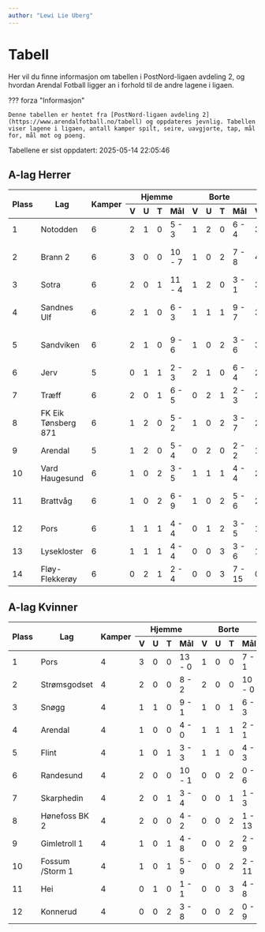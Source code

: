 ```yaml
---
author: "Lewi Lie Uberg"
---
```


# Tabell

Her vil du finne informasjon om tabellen i PostNord-ligaen avdeling 2, og hvordan Arendal Fotball ligger an i forhold til de andre lagene i ligaen.

??? forza "Informasjon"

    Denne tabellen er hentet fra [PostNord-ligaen avdeling 2](https://www.arendalfotball.no/tabell) og oppdateres jevnlig. Tabellen viser lagene i ligaen, antall kamper spilt, seire, uavgjorte, tap, mål for, mål mot og poeng.

Tabellene er sist oppdatert: 2025-05-14 22:05:46

## A-lag Herrer

<table>
  <thead>
    <tr class="row-highlight">
      <th rowspan="2">Plass</th>
      <th rowspan="2">Lag</th>
      <th rowspan="2">Kamper</th>
      <th colspan="4">Hjemme</th>
      <th colspan="4">Borte</th>
      <th colspan="5">Total</th>
      <th rowspan="2">Poeng</th>
    </tr>
    <tr class="row-highlight">
      <th>V</th>
      <th>U</th>
      <th>T</th>
      <th>Mål</th>
      <th>V</th>
      <th>U</th>
      <th>T</th>
      <th>Mål</th>
      <th>V</th>
      <th>U</th>
      <th>T</th>
      <th>Mål</th>
      <th>Diff</th>
    </tr>
  </thead>
  <tbody>
    <tr>
      <td>1</td>
      <td>Notodden</td>
      <td>6</td>
      <td>2</td>
      <td>1</td>
      <td>0</td>
      <td>5 - 3</td>
      <td>1</td>
      <td>2</td>
      <td>0</td>
      <td>6 - 4</td>
      <td>3</td>
      <td>3</td>
      <td>0</td>
      <td>11 - 7</td>
      <td>4</td>
      <td>12</td>
    </tr>
    <tr>
      <td>2</td>
      <td>Brann  2</td>
      <td>6</td>
      <td>3</td>
      <td>0</td>
      <td>0</td>
      <td>10 - 7</td>
      <td>1</td>
      <td>0</td>
      <td>2</td>
      <td>7 - 8</td>
      <td>4</td>
      <td>0</td>
      <td>2</td>
      <td>17 - 15</td>
      <td>2</td>
      <td>12</td>
    </tr>
    <tr>
      <td>3</td>
      <td>Sotra</td>
      <td>6</td>
      <td>2</td>
      <td>0</td>
      <td>1</td>
      <td>11 - 4</td>
      <td>1</td>
      <td>2</td>
      <td>0</td>
      <td>3 - 1</td>
      <td>3</td>
      <td>2</td>
      <td>1</td>
      <td>14 - 5</td>
      <td>9</td>
      <td>11</td>
    </tr>
    <tr>
      <td>4</td>
      <td>Sandnes Ulf</td>
      <td>6</td>
      <td>2</td>
      <td>1</td>
      <td>0</td>
      <td>6 - 3</td>
      <td>1</td>
      <td>1</td>
      <td>1</td>
      <td>9 - 7</td>
      <td>3</td>
      <td>2</td>
      <td>1</td>
      <td>15 - 10</td>
      <td>5</td>
      <td>11</td>
    </tr>
    <tr>
      <td>5</td>
      <td>Sandviken</td>
      <td>6</td>
      <td>2</td>
      <td>1</td>
      <td>0</td>
      <td>9 - 6</td>
      <td>1</td>
      <td>0</td>
      <td>2</td>
      <td>3 - 6</td>
      <td>3</td>
      <td>1</td>
      <td>2</td>
      <td>12 - 12</td>
      <td>0</td>
      <td>10</td>
    </tr>
    <tr>
      <td>6</td>
      <td>Jerv</td>
      <td>5</td>
      <td>0</td>
      <td>1</td>
      <td>1</td>
      <td>2 - 3</td>
      <td>2</td>
      <td>1</td>
      <td>0</td>
      <td>6 - 4</td>
      <td>2</td>
      <td>2</td>
      <td>1</td>
      <td>8 - 7</td>
      <td>1</td>
      <td>8</td>
    </tr>
    <tr>
      <td>7</td>
      <td>Træff</td>
      <td>6</td>
      <td>2</td>
      <td>0</td>
      <td>1</td>
      <td>6 - 5</td>
      <td>0</td>
      <td>2</td>
      <td>1</td>
      <td>2 - 3</td>
      <td>2</td>
      <td>2</td>
      <td>2</td>
      <td>8 - 8</td>
      <td>0</td>
      <td>8</td>
    </tr>
    <tr>
      <td>8</td>
      <td>FK Eik Tønsberg 871</td>
      <td>6</td>
      <td>1</td>
      <td>2</td>
      <td>0</td>
      <td>5 - 2</td>
      <td>1</td>
      <td>0</td>
      <td>2</td>
      <td>3 - 7</td>
      <td>2</td>
      <td>2</td>
      <td>2</td>
      <td>8 - 9</td>
      <td>-1</td>
      <td>8</td>
    </tr>
    <tr class="row-highlight">
      <td>9</td>
      <td>Arendal</td>
      <td>5</td>
      <td>1</td>
      <td>2</td>
      <td>0</td>
      <td>5 - 4</td>
      <td>0</td>
      <td>2</td>
      <td>0</td>
      <td>2 - 2</td>
      <td>1</td>
      <td>4</td>
      <td>0</td>
      <td>7 - 6</td>
      <td>1</td>
      <td>7</td>
    </tr>
    <tr>
      <td>10</td>
      <td>Vard Haugesund</td>
      <td>6</td>
      <td>1</td>
      <td>0</td>
      <td>2</td>
      <td>3 - 5</td>
      <td>1</td>
      <td>1</td>
      <td>1</td>
      <td>4 - 4</td>
      <td>2</td>
      <td>1</td>
      <td>3</td>
      <td>7 - 9</td>
      <td>-2</td>
      <td>7</td>
    </tr>
    <tr>
      <td>11</td>
      <td>Brattvåg</td>
      <td>6</td>
      <td>1</td>
      <td>0</td>
      <td>2</td>
      <td>6 - 9</td>
      <td>1</td>
      <td>0</td>
      <td>2</td>
      <td>5 - 6</td>
      <td>2</td>
      <td>0</td>
      <td>4</td>
      <td>11 - 15</td>
      <td>-4</td>
      <td>6</td>
    </tr>
    <tr>
      <td>12</td>
      <td>Pors</td>
      <td>6</td>
      <td>1</td>
      <td>1</td>
      <td>1</td>
      <td>4 - 4</td>
      <td>0</td>
      <td>1</td>
      <td>2</td>
      <td>3 - 5</td>
      <td>1</td>
      <td>2</td>
      <td>3</td>
      <td>7 - 9</td>
      <td>-2</td>
      <td>5</td>
    </tr>
    <tr>
      <td>13</td>
      <td>Lysekloster</td>
      <td>6</td>
      <td>1</td>
      <td>1</td>
      <td>1</td>
      <td>4 - 4</td>
      <td>0</td>
      <td>0</td>
      <td>3</td>
      <td>3 - 6</td>
      <td>1</td>
      <td>1</td>
      <td>4</td>
      <td>7 - 10</td>
      <td>-3</td>
      <td>4</td>
    </tr>
    <tr>
      <td>14</td>
      <td>Fløy-Flekkerøy</td>
      <td>6</td>
      <td>0</td>
      <td>2</td>
      <td>1</td>
      <td>2 - 4</td>
      <td>0</td>
      <td>0</td>
      <td>3</td>
      <td>7 - 15</td>
      <td>0</td>
      <td>2</td>
      <td>4</td>
      <td>9 - 19</td>
      <td>-10</td>
      <td>2</td>
    </tr>
  </tbody>
</table>

## A-lag Kvinner

<table>
  <thead>
    <tr class="row-highlight">
      <th rowspan="2">Plass</th>
      <th rowspan="2">Lag</th>
      <th rowspan="2">Kamper</th>
      <th colspan="4">Hjemme</th>
      <th colspan="4">Borte</th>
      <th colspan="5">Total</th>
      <th rowspan="2">Poeng</th>
    </tr>
    <tr class="row-highlight">
      <th>V</th>
      <th>U</th>
      <th>T</th>
      <th>Mål</th>
      <th>V</th>
      <th>U</th>
      <th>T</th>
      <th>Mål</th>
      <th>V</th>
      <th>U</th>
      <th>T</th>
      <th>Mål</th>
      <th>Diff</th>
    </tr>
  </thead>
  <tbody>
    <tr>
      <td>1</td>
      <td>Pors</td>
      <td>4</td>
      <td>3</td>
      <td>0</td>
      <td>0</td>
      <td>13 - 0</td>
      <td>1</td>
      <td>0</td>
      <td>0</td>
      <td>7 - 1</td>
      <td>4</td>
      <td>0</td>
      <td>0</td>
      <td>20 - 1</td>
      <td>19</td>
      <td>12</td>
    </tr>
    <tr>
      <td>2</td>
      <td>Strømsgodset</td>
      <td>4</td>
      <td>2</td>
      <td>0</td>
      <td>0</td>
      <td>8 - 2</td>
      <td>2</td>
      <td>0</td>
      <td>0</td>
      <td>10 - 0</td>
      <td>4</td>
      <td>0</td>
      <td>0</td>
      <td>18 - 2</td>
      <td>16</td>
      <td>12</td>
    </tr>
    <tr>
      <td>3</td>
      <td>Snøgg</td>
      <td>4</td>
      <td>1</td>
      <td>1</td>
      <td>0</td>
      <td>9 - 1</td>
      <td>1</td>
      <td>0</td>
      <td>1</td>
      <td>6 - 3</td>
      <td>2</td>
      <td>1</td>
      <td>1</td>
      <td>15 - 4</td>
      <td>11</td>
      <td>7</td>
    </tr>
    <tr class="row-highlight">
      <td>4</td>
      <td>Arendal</td>
      <td>4</td>
      <td>1</td>
      <td>0</td>
      <td>0</td>
      <td>4 - 0</td>
      <td>1</td>
      <td>1</td>
      <td>1</td>
      <td>2 - 1</td>
      <td>2</td>
      <td>1</td>
      <td>1</td>
      <td>6 - 1</td>
      <td>5</td>
      <td>7</td>
    </tr>
    <tr>
      <td>5</td>
      <td>Flint</td>
      <td>4</td>
      <td>1</td>
      <td>0</td>
      <td>1</td>
      <td>3 - 3</td>
      <td>1</td>
      <td>1</td>
      <td>0</td>
      <td>4 - 3</td>
      <td>2</td>
      <td>1</td>
      <td>1</td>
      <td>7 - 6</td>
      <td>1</td>
      <td>7</td>
    </tr>
    <tr>
      <td>6</td>
      <td>Randesund</td>
      <td>4</td>
      <td>2</td>
      <td>0</td>
      <td>0</td>
      <td>10 - 1</td>
      <td>0</td>
      <td>0</td>
      <td>2</td>
      <td>0 - 6</td>
      <td>2</td>
      <td>0</td>
      <td>2</td>
      <td>10 - 7</td>
      <td>3</td>
      <td>6</td>
    </tr>
    <tr>
      <td>7</td>
      <td>Skarphedin</td>
      <td>4</td>
      <td>2</td>
      <td>0</td>
      <td>1</td>
      <td>3 - 4</td>
      <td>0</td>
      <td>0</td>
      <td>1</td>
      <td>1 - 3</td>
      <td>2</td>
      <td>0</td>
      <td>2</td>
      <td>4 - 7</td>
      <td>-3</td>
      <td>6</td>
    </tr>
    <tr>
      <td>8</td>
      <td>Hønefoss BK 2</td>
      <td>4</td>
      <td>2</td>
      <td>0</td>
      <td>0</td>
      <td>4 - 2</td>
      <td>0</td>
      <td>0</td>
      <td>2</td>
      <td>1 - 13</td>
      <td>2</td>
      <td>0</td>
      <td>2</td>
      <td>5 - 15</td>
      <td>-10</td>
      <td>6</td>
    </tr>
    <tr>
      <td>9</td>
      <td>Gimletroll 1</td>
      <td>4</td>
      <td>1</td>
      <td>0</td>
      <td>1</td>
      <td>4 - 8</td>
      <td>0</td>
      <td>0</td>
      <td>2</td>
      <td>2 - 9</td>
      <td>1</td>
      <td>0</td>
      <td>3</td>
      <td>6 - 17</td>
      <td>-11</td>
      <td>3</td>
    </tr>
    <tr>
      <td>10</td>
      <td>Fossum /Storm 1</td>
      <td>4</td>
      <td>1</td>
      <td>0</td>
      <td>1</td>
      <td>5 - 9</td>
      <td>0</td>
      <td>0</td>
      <td>2</td>
      <td>2 - 11</td>
      <td>1</td>
      <td>0</td>
      <td>3</td>
      <td>7 - 20</td>
      <td>-13</td>
      <td>3</td>
    </tr>
    <tr>
      <td>11</td>
      <td>Hei</td>
      <td>4</td>
      <td>0</td>
      <td>1</td>
      <td>0</td>
      <td>1 - 1</td>
      <td>0</td>
      <td>0</td>
      <td>3</td>
      <td>4 - 8</td>
      <td>0</td>
      <td>1</td>
      <td>3</td>
      <td>5 - 9</td>
      <td>-4</td>
      <td>1</td>
    </tr>
    <tr>
      <td>12</td>
      <td>Konnerud</td>
      <td>4</td>
      <td>0</td>
      <td>0</td>
      <td>2</td>
      <td>3 - 8</td>
      <td>0</td>
      <td>0</td>
      <td>2</td>
      <td>0 - 9</td>
      <td>0</td>
      <td>0</td>
      <td>4</td>
      <td>3 - 17</td>
      <td>-14</td>
      <td>0</td>
    </tr>
  </tbody>
</table>
